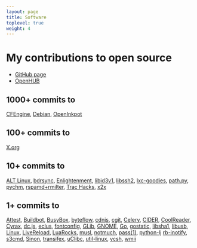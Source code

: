 ```yaml
---
layout: page
title: Software
toplevel: true
weight: 4
---
```

# My contributions to open source

* [GitHub page](https://github.com/dottedmag/)
* [OpenHUB](https://www.openhub.net/accounts/dottedmag/positions)

## 1000+ commits to
[CFEngine](https://github.com/cfengine),
[Debian](https://qa.debian.org/developer.php?login=Mikhail+Gusarov),
[OpenInkpot](https://openinkpot.org/)
## 100+ commits to
[X.org](https://www.x.org/wiki/)
## 10+ commits to
[ALT Linux](http://www.altlinux.com/),
[bdrsync](https://github.com/dottedmag/bdrsync),
[Enlightenment](https://www.enlightenment.org/),
[libid3v1](https://github.com/dottedmag/libid3v1),
[libssh2](https://www.libssh2.org/),
[lxc-goodies](https://github.com/mborromeo/lxc-goodies),
[path.py](https://pypi.python.org/pypi/path.py),
[pychm](https://github.com/dottedmag/pychm),
[rspamd+rmilter](https://rspamd.com/),
[Trac Hacks](https://trac-hacks.org/),
[x2x](https://github.com/dottedmag/x2x)
## 1+ commits to
[Attest](https://pythonhosted.org/Attest/),
[Buildbot](https://buildbot.net/),
[BusyBox](https://busybox.net/),
[byteflow](https://bitbucket.org/piranha/byteflow/wiki/Home),
[cdnjs](https://cdnjs.com/),
[cgit](https://git.zx2c4.com/cgit/),
[Celery](http://www.celeryproject.org/),
[CIDER](https://github.com/clojure-emacs/cider),
[CoolReader](https://sourceforge.net/projects/crengine/),
[Cyrax](https://github.com/piranha/cyrax),
[dc.js](https://dc-js.github.io/dc.js/),
[eclus](https://github.com/goerlang/eclus),
[fontconfig](https://www.freedesktop.org/wiki/Software/fontconfig/),
[GLib](https://developer.gnome.org/glib/),
[GNOME](https://www.gnome.org/),
[Go](https://golang.org),
[gostatic](https://github.com/piranha/gostatic),
[libsha1](https://github.com/dottedmag/libsha1),
[libusb](http://libusb.info/),
[Linux](https://www.kernel.org/),
[LiveReload](http://livereload.com/),
[LuaRocks](https://luarocks.org/),
[musl](https://www.musl-libc.org/),
[notmuch](https://notmuchmail.org/),
[pass(1)](https://www.passwordstore.org/),
[python-lj](https://github.com/daniilr/python-lj)
[rb-inotify](https://github.com/nex3/rb-inotify),
[s3cmd](http://s3tools.org/s3cmd),
[Sinon](http://sinonjs.org/),
[transifex](https://www.transifex.com/),
[uClibc](https://uclibc.org/),
[util-linux](https://git.kernel.org/cgit/utils/util-linux/util-linux.git),
[vcsh](https://github.com/RichiH/vcsh),
[wmii](https://code.google.com/archive/p/wmii/)
